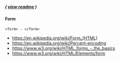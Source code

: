 ##### ( [view readme](https://github.com/students-at-thinkful/html_dom_element_tags/blob/master/README.md) )

#### Form
```
<form> - </form>
```

* https://en.wikipedia.org/wiki/Form_(HTML)
* https://en.wikipedia.org/wiki/Percent-encoding
* https://www.w3.org/wiki/HTML_forms_-_the_basics
* https://www.w3.org/wiki/HTML/Elements/form
